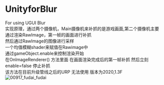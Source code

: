 # UnityforBlur
For using UGUI Blur   
实现原理，通过两个摄像机，Main摄像机来补抓的是游戏画面,第二个摄像机主要通过渲染RawImage，第一帧的画面进行补抓  
然后通过RawImage的图像进行采样  
一个均值模糊shader来赋值在Rawimage中  
通过gameObject.enable来控制渲染开始  
在OnImageRenderer() 方法里面 在画面渲染完成后的第一帧补抓 然后立刻enable=false 停止补抓  
该方法在目前升级管线之后的URP 无法使用 版本为2020,1.3F  
![00917_fudai_fudai](https://user-images.githubusercontent.com/65991081/111277338-51ff9f00-8673-11eb-894b-6a869b609b22.png)

